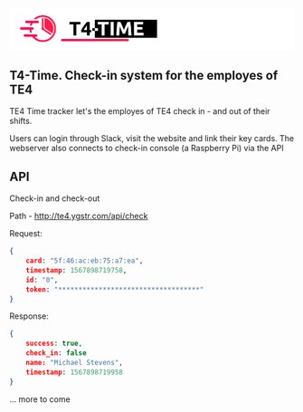 ![Banner](cdn/img/banner.png)

## T4-Time. Check-in system for the employes of TE4


TE4 Time tracker let's the employes of TE4 check in - and out of their shifts.

Users can login through Slack, visit the website and link their key cards.
The webserver also connects to check-in console (a Raspberry Pi) via the API

## API

Check-in and check-out

Path - http://te4.ygstr.com/api/check

Request: 
```json
{
    card: "5f:46:ac:eb:75:a7:ea",
    timestamp: 1567898719758,
    id: "0",
    token: "***********************************"
}
```

Response: 
```json
{
    success: true,
    check_in: false
    name: "Michael Stevens",
    timestamp: 1567898719958
}
```


... more to come